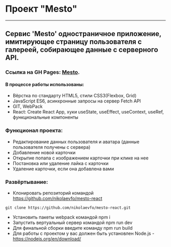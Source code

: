 # Проект "Mesto"

---

## Сервис 'Mesto' одностраничное приложение, имитирующее страницу пользователя с галереей, собирающее данные с серверного API.

### Ссылка на GH Pages: [Mesto](https://nikolaevfo.github.io/mesto-react/index.html).

#### В процессе работы использованы:
- Вёрстка по стандарту HTML5, стили CSS3(Flexbox, Grid)
- JavaScript ES6, асинхронные запросы на сервер Fetch API
- GIT, WebPack
- React: Create React App, хуки useState, useEffect, useContext, useRef, функциональные компоненты

### Функционал проекта:
- Редактирование данных пользователя и аватара (данные пользователя получены с сервера)
- Добавление новой карточки
- Открытие попапа с изображением карточки при клике на нее
- Постановка или удаление лайка с карточки
- Удаление карточки, если она добавлена вами

### Развёртывание:
- Клонировать репозиторий командой https://github.com/nikolaevfo/mesto-react
```
git clone https://github.com/nikolaevfo/mesto-react.git
```
- Установить пакеты webpack командой npm i
- Запустить вертуальный сервер командой npm run dev
- Для финальной сборки введите команду npm run build
- Для работы с проектом у вас должен быть установлен Node.js - https://nodejs.org/en/download/
